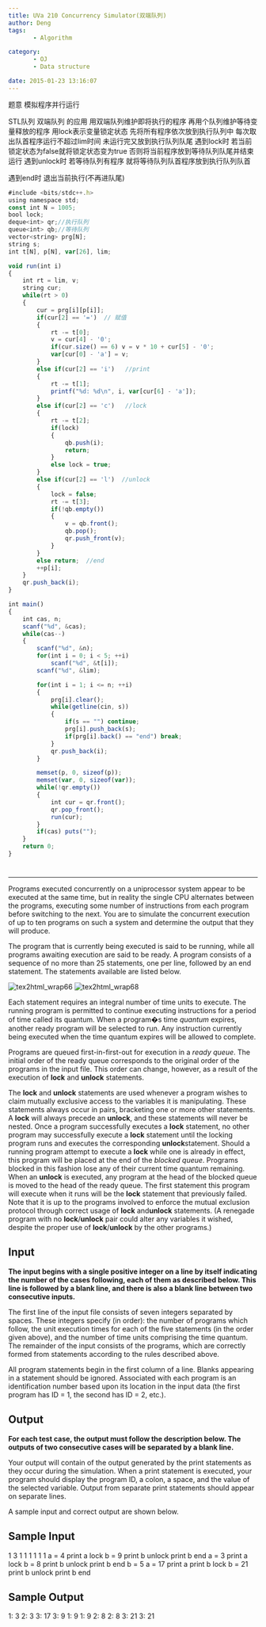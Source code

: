 ```yaml
---
title: UVa 210 Concurrency Simulator(双端队列)
author: Deng
tags: 
       - Algorithm

category: 
       - OJ
       - Data structure

date: 2015-01-23 13:16:07
---
```

题意 模拟程序并行运行

STL队列 双端队列 的应用 用双端队列维护即将执行的程序 再用个队列维护等待变量释放的程序 用lock表示变量锁定状态
先将所有程序依次放到执行队列中 每次取出队首程序运行不超过lim时间 未运行完又放到执行队列队尾
遇到lock时 若当前锁定状态为false就将锁定状态变为true 否则将当前程序放到等待队列队尾并结束运行
遇到unlock时 若等待队列有程序 就将等待队列队首程序放到执行队列队首

遇到end时 退出当前执行(不再进队尾)

```js 
#include <bits/stdc++.h>
using namespace std;
const int N = 1005;
bool lock;
deque<int> qr;//执行队列
queue<int> qb;//等待队列
vector<string> prg[N];
string s;
int t[N], p[N], var[26], lim;

void run(int i)
{
    int rt = lim, v;
    string cur;
    while(rt > 0)
    {
        cur = prg[i][p[i]];
        if(cur[2] == '=')  // 赋值
        {
            rt -= t[0];
            v = cur[4] - '0';
            if(cur.size() == 6) v = v * 10 + cur[5] - '0';
            var[cur[0] - 'a'] = v;
        }
        else if(cur[2] == 'i')   //print
        {
            rt -= t[1];
            printf("%d: %d\n", i, var[cur[6] - 'a']);
        }
        else if(cur[2] == 'c')   //lock
        {
            rt -= t[2];
            if(lock)
            {
                qb.push(i);
                return;
            }
            else lock = true;
        }
        else if(cur[2] == 'l')  //unlock
        {
            lock = false;
            rt -= t[3];
            if(!qb.empty())
            {
                v = qb.front();
                qb.pop();
                qr.push_front(v);
            }
        }
        else return;  //end
        ++p[i];
    }
    qr.push_back(i);
}

int main()
{
    int cas, n;
    scanf("%d", &cas);
    while(cas--)
    {
        scanf("%d", &n);
        for(int i = 0; i < 5; ++i)
            scanf("%d", &t[i]);
        scanf("%d", &lim);

        for(int i = 1; i <= n; ++i)
        {
            prg[i].clear();
            while(getline(cin, s))
            {
                if(s == "") continue;
                prg[i].push_back(s);
                if(prg[i].back() == "end") break;
            }
            qr.push_back(i);
        }

        memset(p, 0, sizeof(p));
        memset(var, 0, sizeof(var));
        while(!qr.empty())
        {
            int cur = qr.front();
            qr.pop_front();
            run(cur);
        }
        if(cas) puts("");
    }
    return 0;
}
```

#

****

Programs executed concurrently on a uniprocessor system appear to be executed at the same time, but in reality the single CPU alternates between the programs, executing some number of instructions from each program before switching to the next. You are to simulate the concurrent execution of up to ten programs on such a system and determine the output that they will produce.

The program that is currently being executed is said to be running, while all programs awaiting execution are said to be ready. A program consists of a sequence of no more than 25 statements, one per line, followed by an end statement. The statements available are listed below.

![tex2html_wrap66](../images/dge.org-external-2-210img1.gif.png) ![tex2html_wrap68](../images/dge.org-external-2-210img2.gif.png)

Each statement requires an integral number of time units to execute. The running program is permitted to continue executing instructions for a period of time called its quantum. When a program�s time *quantum* expires, another ready program will be selected to run. Any instruction currently being executed when the time quantum expires will be allowed to complete.

Programs are queued first-in-first-out for execution in a *ready queue*. The initial order of the ready queue corresponds to the original order of the programs in the input file. This order can change, however, as a result of the execution of **lock** and **unlock** statements.

The **lock** and **unlock** statements are used whenever a program wishes to claim mutually exclusive access to the variables it is manipulating. These statements always occur in pairs, bracketing one or more other statements. A **lock** will always precede an **unlock**, and these statements will never be nested. Once a program successfully executes a **lock** statement, no other program may successfully execute a **lock** statement until the locking program runs and executes the corresponding **unlock**statement. Should a running program attempt to execute a **lock** while one is already in effect, this program will be placed at the end of the *blocked queue*. Programs blocked in this fashion lose any of their current time quantum remaining. When an **unlock** is executed, any program at the head of the blocked queue is moved to the head of the ready queue. The first statement this program will execute when it runs will be the **lock** statement that previously failed. Note that it is up to the programs involved to enforce the mutual exclusion protocol through correct usage of **lock** and**unlock** statements. (A renegade program with no **lock**/**unlock** pair could alter any variables it wished, despite the proper use of **lock**/**unlock** by the other programs.)

## Input

**The input begins with a single positive integer on a line by itself indicating the number of the cases following, each of them as described below. This line is followed by a blank line, and there is also a blank line between two consecutive inputs.**

The first line of the input file consists of seven integers separated by spaces. These integers specify (in order): the number of programs which follow, the unit execution times for each of the five statements (in the order given above), and the number of time units comprising the time quantum. The remainder of the input consists of the programs, which are correctly formed from statements according to the rules described above.

All program statements begin in the first column of a line. Blanks appearing in a statement should be ignored. Associated with each program is an identification number based upon its location in the input data (the first program has ID = 1, the second has ID = 2, etc.).

## Output

**For each test case, the output must follow the description below. The outputs of two consecutive cases will be separated by a blank line.**

Your output will contain of the output generated by the print statements as they occur during the simulation. When a print statement is executed, your program should display the program ID, a colon, a space, and the value of the selected variable. Output from separate print statements should appear on separate lines.

A sample input and correct output are shown below.

## Sample Input

1 3 1 1 1 1 1 1 a = 4 print a lock b = 9 print b unlock print b end a = 3 print a lock b = 8 print b unlock print b end b = 5 a = 17 print a print b lock b = 21 print b unlock print b end

## Sample Output

1: 3 2: 3 3: 17 3: 9 1: 9 1: 9 2: 8 2: 8 3: 21 3: 21